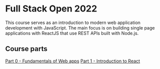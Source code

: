 # Full Stack Open 2022

This course serves as an introduction to modern web application development with JavaScript. The main focus is on building single page applications with ReactJS that use REST APIs built with Node.js.

## Course parts
[Part 0 - Fundamentals of Web apps](https://github.com/0xGlen/fullstackopen/tree/main/Part%200)
[Part 1 - Introduction to React](https://github.com/0xGlen/fullstackopen/tree/main/Part%201)
